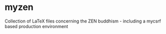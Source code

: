 # myzen
Collection of LaTeX files concerning the ZEN buddhism - including a mycsrf based production environment
